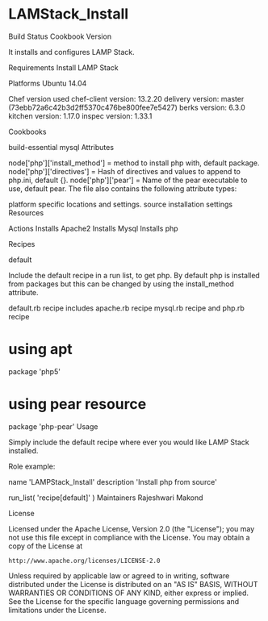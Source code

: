 # LAMStack_Install


Build Status Cookbook Version

It installs and configures LAMP Stack. 

Requirements
Install LAMP Stack 

Platforms
Ubuntu 14.04

Chef version used
chef-client version: 13.2.20
delivery version: master (73ebb72a6c42b3d2ff5370c476be800fee7e5427)
berks version: 6.3.0
kitchen version: 1.17.0
inspec version: 1.33.1

Cookbooks

build-essential
mysql
Attributes

node['php']['install_method'] = method to install php with, default package.
node['php']['directives'] = Hash of directives and values to append to php.ini, default {}.
node['php']['pear'] = Name of the pear executable to use, default pear.
The file also contains the following attribute types:

platform specific locations and settings.
source installation settings
Resources


Actions
Installs Apache2
Installs Mysql
Installs php

Recipes

default

Include the default recipe in a run list, to get php. By default php is installed from packages but this can be changed by using the install_method attribute.

default.rb recipe includes 
apache.rb recipe
mysql.rb recipe  and
php.rb recipe

# using apt
package 'php5'

# using pear resource
package 'php-pear'
Usage

Simply include the default recipe where ever you would like LAMP Stack installed. 

Role example:

name 'LAMPStack_Install'
description 'Install php from source'

run_list(
  'recipe[default]'
)
Maintainers
Rajeshwari Makond

License

Licensed under the Apache License, Version 2.0 (the "License");
you may not use this file except in compliance with the License.
You may obtain a copy of the License at

    http://www.apache.org/licenses/LICENSE-2.0

Unless required by applicable law or agreed to in writing, software
distributed under the License is distributed on an "AS IS" BASIS,
WITHOUT WARRANTIES OR CONDITIONS OF ANY KIND, either express or implied.
See the License for the specific language governing permissions and
limitations under the License.
